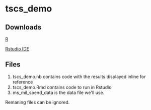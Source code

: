# tscs_demo

## Downloads
[R](https://cran.r-project.org/)

[Rstudio IDE](https://www.rstudio.com/products/rstudio/download/)

## Files
1. tscs_demo.nb contains code with the results displayed inline for reference
2. tscs_demo.Rmd contains code to run in Rstudio
3. ms_mil_spend_data is the data file we'll use.

Remaning files can be ignored.

